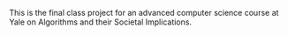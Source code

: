 This is the final class project for an advanced computer science course at Yale on Algorithms and their Societal Implications.
